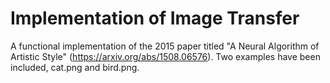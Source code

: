 # Implementation of Image Transfer

A functional implementation of the 2015 paper titled "A Neural Algorithm of Artistic Style" (https://arxiv.org/abs/1508.06576). Two examples have been included, cat.png and bird.png.